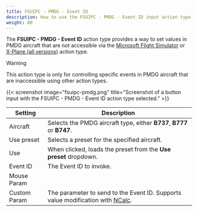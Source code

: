 ```yaml
---
title: FSUIPC - PMDG - Event ID
description: How to use the FSUIPC - PMDG - Event ID input action type with MobiFlight.
weight: 80
---
```


The **FSUIPC - PMDG - Event ID** action type provides a way to set values in PMDG aircraft that are not accessible via the [Microsoft Flight Simulator](/guides/input-action-types/microsoft-flight-simulator/) or [X-Plane (all versions)](/guides/input-action-types/x-plane-all-versions/) action type.

> [!WARNING]
> This action type is only for controlling specific events in PMDG aircraft that are inaccessible using other action types.

{{< screenshot image="fsuipc-pmdg.png" title="Screenshot of a button input with the FSUIPC - PMDG - Event ID action type selected." >}}

| Setting      | Description                                                                                                            |
| ------------ | ---------------------------------------------------------------------------------------------------------------------- |
| Aircraft     | Selects the PMDG aircraft type, either **B737**, **B777** or **B747**.                                                 |
| Use preset   | Selects a preset for the specified aircraft.                                                                           |
| Use          | When clicked, loads the preset from the **Use preset** dropdown.                                                       |
| Event ID     | The Event ID to invoke.                                                                                                |
| Mouse Param  |                                                                                                                        |
| Custom Param | The parameter to send to the Event ID. Supports value modification with [NCalc](/guides/modifying-values-with-ncalc/). |
